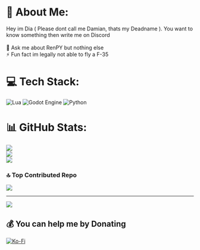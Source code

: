 # 💫 About Me:
Hey im Dia ( Please dont call me Damian, thats my Deadname ). You want to know something then write me on Discord<br><br>💬 Ask me about RenPY but nothing else<br>⚡ Fun fact im legally not able to fly a F-35


# 💻 Tech Stack:
![Lua](https://img.shields.io/badge/lua-%232C2D72.svg?style=for-the-badge&logo=lua&logoColor=white) ![Godot Engine](https://img.shields.io/badge/GODOT-%23FFFFFF.svg?style=for-the-badge&logo=godot-engine) ![Python](https://img.shields.io/badge/python-3670A0?style=for-the-badge&logo=python&logoColor=ffdd54)
# 📊 GitHub Stats:
![](https://github-readme-stats.vercel.app/api?username=Damian2809&theme=solarized-dark&hide_border=false&include_all_commits=true&count_private=false)<br/>
![](https://nirzak-streak-stats.vercel.app/?user=Damian2809&theme=solarized-dark&hide_border=false)<br/>
![](https://github-readme-stats.vercel.app/api/top-langs/?username=Damian2809&theme=solarized-dark&hide_border=false&include_all_commits=true&count_private=false&layout=compact)


### 🔝 Top Contributed Repo
![](https://github-contributor-stats.vercel.app/api?username=Damian2809&limit=5&theme=dark&combine_all_yearly_contributions=true)

---
[![](https://visitcount.itsvg.in/api?id=Damian2809&icon=0&color=0)](https://visitcount.itsvg.in)

  ## 💰 You can help me by Donating
  [![Ko-Fi](https://img.shields.io/badge/Ko--fi-F16061?style=for-the-badge&logo=ko-fi&logoColor=white)](https://ko-fi.com/damian2809) 

  
